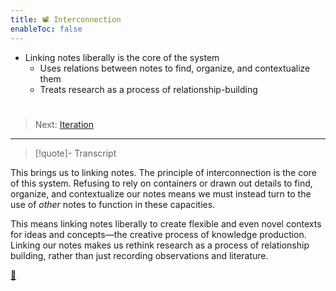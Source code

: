 ```yaml
---
title: 📽️ Interconnection
enableToc: false
---
```


* Linking notes liberally is the core of the system
  * Uses relations between notes to find, organize, and contextualize them
  * Treats research as a process of relationship-building

# 

 > 
 > Next: [Iteration](pr7d%20Iteration.md)

---

 > 
 > \[!quote\]- Transcript

This brings us to linking notes. The principle of interconnection is the core of this system. Refusing to rely on containers or drawn out details to find, organize, and contextualize our notes means we must instead turn to the use of *other* notes to function in these capacities.

This means linking notes liberally to create flexible and even novel contexts for ideas and concepts—the creative process of knowledge production. Linking our notes makes us rethink research as a process of relationship building, rather than just recording observations and literature.

[📖](pa6c%20Principle%20of%20interconnection.md)
